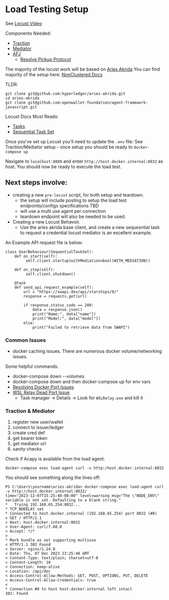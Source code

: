 # Load Testing Setup

See [Locust Video](https://www.loom.com/share/b52bd7c5e7ca4503951dffa1661b3bfa?sid=a9fe3330-397d-4e66-af99-86a0d4835068)

Components Needed:

- [Traction](https://github.com/bcgov/traction)
- [Mediator](https://github.com/hyperledger/aries-mediator-service)
- [AFJ](https://github.com/openwallet-foundation/agent-framework-javascript)
  - [Resolve Pickup Protocol](https://github.com/hyperledger/aries-akrida/blob/main/docs/NONCLUSTERED.md#resolving-pickup-protocol-versions)

The majority of the locust work will be based on [Aries Akrida](https://github.com/hyperledger/aries-akrida)
You can find majority of the setup here: [NonClustered Docs](https://github.com/hyperledger/aries-akrida/blob/main/docs/NONCLUSTERED.md#locust)

TLDR:

```
git clone git@github.com:hyperledger/aries-akrida.git
cd aries-akrida
git clone git@github.com:openwallet-foundation/agent-framework-javascript.git
```

Locust Docs Must Reads:

- [Tasks](https://docs.locust.io/en/stable/writing-a-locustfile.html#task-decorator)
- [Sequential Task Set](https://docs.locust.io/en/stable/tasksets.html#sequentialtaskset-class)

Once you've set up Locust you'll need to update the `.env` file:
See Traction/Mediator setup - once setup you should be ready to `docker-compose up`

Navigate to `localhost:8089` and enter `http://host.docker.internal:8032` as host. You should now be ready to execute the load test.

## Next steps involve:

- creating a new `pre-locust` script, for both setup and teardown.
  - the setup will include posting to setup the load test endpoints/configs specifications TBD
  - will use a multi use agent per connection
  - teardown endpoint will also be needed to be used.
- Creating a new Locust Behavoir.
  - Use the aries akrida base client, and create a new sequesntial task to request a credential locust mediator is an excellent example.

An Example API request file is below:

```
class UserBehaviour(SequentialTaskSet):
    def on_start(self):
         self.client.startup(withMediation=bool(WITH_MEDIATION))

    def on_stop(self):
         self.client.shutdown()

    @task
    def send_api_request_example(self):
        url = "https://swapi.dev/api/starships/9/"
        response = requests.get(url)

        if response.status_code == 200:
            data = response.json()
            print("Name:", data["name"])
            print("Model:", data["model"])
        else:
            print("Failed to retrieve data from SWAPI")
```

### Common Issues

- docker caching issues.
  There are numerous docker volume/networking issues.

Some helpful commands:

- docker-compose down --volumes
- docker-compose down and then docker-compose up for env vars
- [Resolving Docker Port Issues](https://github.com/hyperledger/aries-akrida/blob/main/docs/NONCLUSTERED.md#resolving-docker-port-issues--hanging-docker)
- [WSL Relay Dead Port Issue](https://github.com/microsoft/WSL/issues/10601)
  - Task manager -> Details -> Look for `WSLRelay.exe` and kill it

### Traction & Mediator

1. register new user/wallet
1. connect to issuer/ledger
1. create cred def
1. get bearer token
1. get mediator url
1. sanity checks

Check if Acapy is available from the load agent:

`docker-compose exec load-agent curl -v http:/host.docker.internal:8032`

You should see something along the lines off:

```
PS C:\Users\yourname\aries-akrida> docker-compose exec load-agent curl -v http://host.docker.internal:8032/
time="2023-12-07T15:25:48-08:00" level=warning msg="The \"NODE_ENV\" variable is not set. Defaulting to a blank string."
*   Trying 192.168.65.254:8032...
* TCP_NODELAY set
* Connected to host.docker.internal (192.168.65.254) port 8032 (#0)
> GET / HTTP/1.1
> Host: host.docker.internal:8032
> User-Agent: curl/7.68.0
> Accept: */*
>
* Mark bundle as not supporting multiuse
< HTTP/1.1 302 Found
< Server: nginx/1.24.0
< Date: Thu, 07 Dec 2023 23:25:48 GMT
< Content-Type: text/plain; charset=utf-8
< Content-Length: 10
< Connection: keep-alive
< Location: /api/doc
< Access-Control-Allow-Methods: GET, POST, OPTIONS, PUT, DELETE
< Access-Control-Allow-Credentials: true
<
* Connection #0 to host host.docker.internal left intact
302: Found
```
